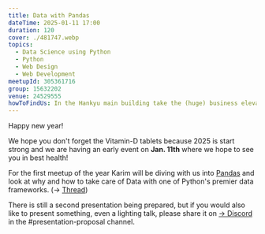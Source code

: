 ```yaml
---
title: Data with Pandas
dateTime: 2025-01-11 17:00
duration: 120
cover: ./481747.webp
topics:
  - Data Science using Python
  - Python
  - Web Design
  - Web Development
meetupId: 305361716
group: 15632202
venue: 24529555
howToFindUs: In the Hankyu main building take the (huge) business elevator to the 15th floor Skylobby. Then take the far-back elevator to the 35th floor to join us in the Cybozu Office.
---
```


Happy new year!

We hope you don't forget the Vitamin-D tablets because 2025 is start strong and we are having an early event on **Jan. 11th** where we hope to see you in best health!

For the first meetup of the year Karim will be diving with us into [Pandas](https://pandas.pydata.org/) and look at why and how to take care of Data with one of Python's premier data frameworks. (→ [Thread](https://discord.com/channels/1034792577293094972/1314135918852177952))

There is still a second presentation being prepared, but if you would also like to present something, even a lighting talk, please share it on [→ Discord](https://owddm.com/discord) in the #presentation-proposal channel.
